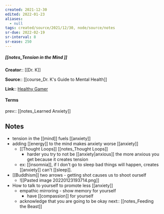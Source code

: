 ```yaml
---
created: 2021-12-30 
edited: 2022-01-23
aliases:
  - null
tags: created/source/2021/12/30, node/source/notes
sr-due: 2022-02-19
sr-interval: 8
sr-ease: 250
---
```


##### [[notes_Tension in the Mind ]]

**Creator**:: [[Dr. K]]
 
**Source**:: [[course_Dr. K's Guide to Mental Health]]

**Link**:: [Healthy Gamer](https://coaching.healthygamer.gg/guide/lessons/tension-in-the-mind)

#### Terms

prev:: [[notes_Learned Anxiety]]

## Notes

- tension in the [[mind]] fuels [[anxiety]]
- adding [[energy]] to the mind makes anxiety worse [[anxiety]]
	- [[Thought Loops]] [[notes_Thought Loops]]
		- harder you try to not be [[anxiety|anxious]] the more anxious you get because it creates tension
	- ex: [[insomnia]], if I don't go to sleep bad things will happen, creates [[anxiety]] can't [[sleep]].
- [[Buddhism]] two arrows - getting shot causes us to shoot ourself
	- ![[Pasted image 20220123193714.png]]
- How to talk to yourself to promote less [[anxiety]]
	- empathic mirroring - show memory for yourself
		- have [[compassion]] for yourself
	- acknowledge that you are going to be okay
next:: [[notes_Feeding the Beast]]
